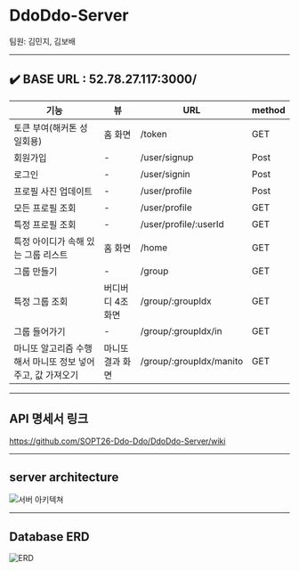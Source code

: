 # DdoDdo-Server 

팀원: 김민지, 김보배

***
## ✔️ BASE URL : 52.78.27.117:3000/

| 기능 | 뷰 | URL | method |
|---|-----------|-------------|---|
| 토큰 부여(해커톤 성 일회용) | 홈 화면 | /token | GET | 
| 회원가입 | - | /user/signup | Post|
| 로그인 | - |/user/signin | Post |
| 프로필 사진 업데이트 | - |/user/profile | Post |
| 모든 프로필 조회 | - | /user/profile | GET |
| 특정 프로필 조회 | - | /user/profile/:userId | GET |
| 특정 아이디가 속해 있는 그룹 리스트 | 홈 화면 | /home | GET |
| 그룹 만들기 | - | /group | GET |
| 특정 그룹 조회 | 버디버디 4조 화면 | /group/:groupIdx | GET |
| 그룹 들어가기 | - | /group/:groupIdx/in | GET |
| 마니또 알고리즘 수행해서 마니또 정보 넣어주고, 값 가져오기 | 마니또 결과 화면 | /group/:groupIdx/manito | GET |



***

## API 명세서 링크
https://github.com/SOPT26-Ddo-Ddo/DdoDdo-Server/wiki


***
## server architecture
![서버 아키텍쳐](https://user-images.githubusercontent.com/37949197/84633151-edb87f00-af2a-11ea-91da-38ac21e1f5e4.png)

***


## Database ERD

![ERD](https://user-images.githubusercontent.com/37873745/85742299-1536f500-b73e-11ea-8286-858fe3dc8e55.png)



